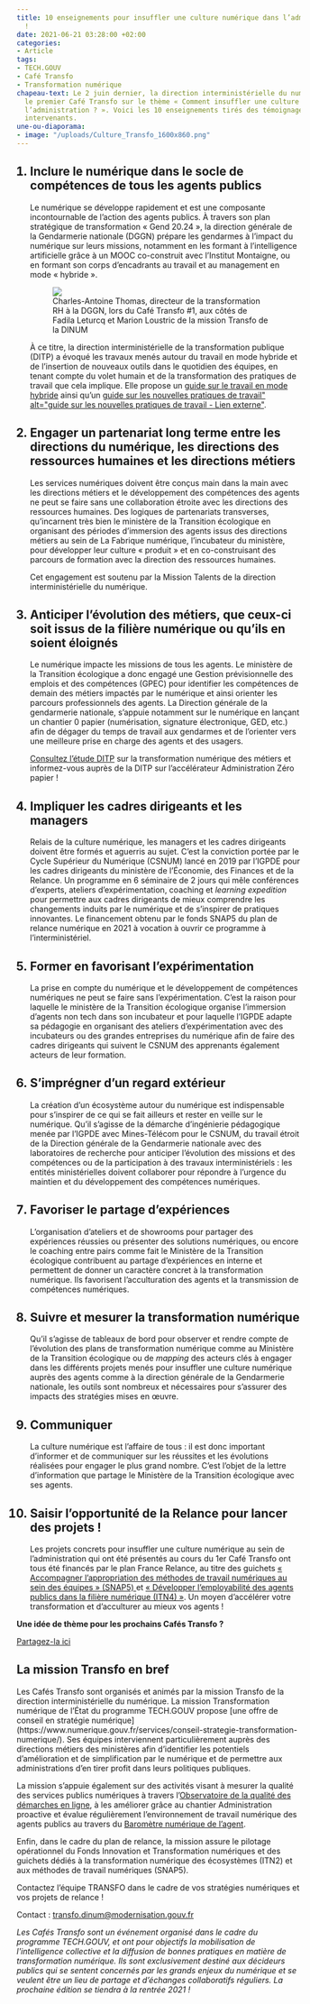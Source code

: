 ```yaml
---
title: 10 enseignements pour insuffler une culture numérique dans l’administration
  !
date: 2021-06-21 03:28:00 +02:00
categories:
- Article
tags:
- TECH.GOUV
- Café Transfo
- Transformation numérique
chapeau-text: Le 2 juin dernier, la direction interministérielle du numérique a organisé
  le premier Café Transfo sur le thème « Comment insuffler une culture numérique dans
  l’administration ? ». Voici les 10 enseignements tirés des témoignages des différents
  intervenants.
une-ou-diaporama:
- image: "/uploads/Culture_Transfo_1600x860.png"
---
```


<ol><h2><li>Inclure le numérique dans le socle de compétences de tous les agents publics</li></h2>

Le numérique se développe rapidement et est une composante incontournable de l’action des agents publics. À travers son plan stratégique de transformation « Gend 20.24 », la direction générale de la Gendarmerie nationale (DGGN) prépare les gendarmes à l’impact du numérique sur leurs missions, notamment en les formant à l’intelligence artificielle grâce à un MOOC co-construit avec l’Institut Montaigne, ou en formant son corps d’encadrants au travail et au management en mode « hybride ».
<figure class='image-center' style='width: 80%;'>
<img src="/uploads/CafeTransfo1-800px.png"/>
<figcaption>Charles-Antoine Thomas, directeur de la transformation RH à la DGGN, lors du Café Transfo #1, aux côtés de Fadila Leturcq et Marion Loustric de la mission Transfo de la DINUM</figcaption></figure>
À ce titre, la direction interministérielle de la transformation publique (DITP) a évoqué les travaux menés autour du travail en mode hybride et de l’insertion de nouveaux outils dans le quotidien des équipes, en tenant compte du volet humain et de la transformation des pratiques de travail que cela implique. Elle propose un <a href="https://www.modernisation.gouv.fr/home/guide-teletravail-et-presentiel" alt="guide sur le travail en mode hybride - Lien externe">guide sur le travail en mode hybride</a> ainsi qu’un <a href="https://www.modernisation.gouv.fr/actualites/recueil-sur-les-nouvelles-pratiques-de-travail-animation-du-collectif-transversalite-renforcement-de-lefficacite-initier-un-changement-durable-dans-la-fonction-publique">guide sur les nouvelles pratiques de travail" alt="guide sur les nouvelles pratiques de travail - Lien externe"</a>.

<h2><li>Engager un partenariat long terme entre les directions du numérique, les directions des ressources humaines et les directions métiers</li></h2>

Les services numériques doivent être conçus main dans la main avec les directions métiers et le développement des compétences des agents ne peut se faire sans une collaboration étroite avec les directions des ressources humaines. Des logiques de partenariats transverses, qu’incarnent très bien le ministère de la Transition écologique en organisant des périodes d’immersion des agents issus des directions métiers au sein de La Fabrique numérique, l’incubateur du ministère, pour développer leur culture « produit » et en co-construisant des parcours de formation avec la direction des ressources humaines.

Cet engagement est soutenu par la Mission Talents de la direction interministérielle du numérique.

<h2><li>Anticiper l’évolution des métiers, que ceux-ci soit issus de la filière numérique ou qu’ils en soient éloignés</li></h2>

Le numérique impacte les missions de tous les agents. Le ministère de la Transition écologique a donc engagé une Gestion prévisionnelle des emplois et des compétences (GPEC) pour identifier les compétences de demain des métiers impactés par le numérique et ainsi orienter les parcours professionnels des agents. La Direction générale de la gendarmerie nationale, s’appuie notamment sur le numérique en lançant un chantier 0 papier (numérisation, signature électronique, GED, etc.) afin de dégager du temps de travail aux gendarmes et de l’orienter vers une meilleure prise en charge des agents et des usagers.

[Consultez l’étude DITP](https://www.modernisation.gouv.fr/etudes-et-referentiels/numerique-et-transformation-des-metiers-publics-quelles-perspectives-0) sur la transformation numérique des métiers et informez-vous auprès de la DITP sur l’accélérateur Administration Zéro papier !

<h2><li>Impliquer les cadres dirigeants et les managers</li></h2>

Relais de la culture numérique, les managers et les cadres dirigeants doivent être formés et aguerris au sujet. C’est la conviction portée par le Cycle Supérieur du Numérique (CSNUM) lancé en 2019 par l’IGPDE pour les cadres dirigeants du ministère de l’Économie, des Finances et de la Relance. Un programme en 6 séminaire de 2 jours qui mêle conférences d’experts, ateliers d’expérimentation, coaching et <i><span lang="en">learning expedition</span></i> pour permettre aux cadres dirigeants de mieux comprendre les changements induits par le numérique et de s’inspirer de pratiques innovantes. Le financement obtenu par le fonds SNAP5 du plan de relance numérique en 2021 à vocation à ouvrir ce programme à l’interministériel.

<h2><li>Former en favorisant l’expérimentation</li></h2>

La prise en compte du numérique et le développement de compétences numériques ne peut se faire sans l’expérimentation. C’est la raison pour laquelle le ministère de la Transition écologique organise l’immersion d’agents non tech dans son incubateur et pour laquelle l’IGPDE adapte sa pédagogie en organisant des ateliers d’expérimentation avec des incubateurs ou des grandes entreprises du numérique afin de faire des cadres dirigeants qui suivent le CSNUM des apprenants également acteurs de leur formation.

<h2><li>S’imprégner d’un regard extérieur</li></h2>

La création d’un écosystème autour du numérique est indispensable pour s’inspirer de ce qui se fait ailleurs et rester en veille sur le numérique. Qu’il s’agisse de la démarche d’ingénierie pédagogique menée par l’IGPDE avec Mines-Télécom pour le CSNUM, du travail étroit de la Direction générale de la Gendarmerie nationale avec des laboratoires de recherche pour anticiper l’évolution des missions et des compétences ou de la participation à des travaux interministériels : les entités ministérielles doivent collaborer pour répondre à l’urgence du maintien et du développement des compétences numériques.

<h2><li>Favoriser le partage d’expériences</li></h2>

L’organisation d’ateliers et de showrooms pour partager des expériences réussies ou présenter des solutions numériques, ou encore le coaching entre pairs comme fait le Ministère de la Transition écologique contribuent au partage d’expériences en interne et permettent de donner un caractère concret à la transformation numérique. Ils favorisent l’acculturation des agents et la transmission de compétences numériques.

<h2><li>Suivre et mesurer la transformation numérique</li></h2>

Qu’il s’agisse de tableaux de bord pour observer et rendre compte de l’évolution des plans de transformation numérique comme au Ministère de la Transition écologique ou de <i><span lang="en">mapping</span></i> des acteurs clés à engager dans les différents projets menés pour insuffler une culture numérique auprès des agents comme à la direction générale de la Gendarmerie nationale, les outils sont nombreux et nécessaires pour s’assurer des impacts des stratégies mises en œuvre.

<h2><li>Communiquer</li></h2>

La culture numérique est l’affaire de tous : il est donc important d’informer et de communiquer sur les réussites et les évolutions réalisées pour engager le plus grand nombre. C’est l’objet de la lettre d’information que partage le Ministère de la Transition écologique avec ses agents.

<h2><li>Saisir l’opportunité de la Relance pour lancer des projets !</li></h2>

Les projets concrets pour insuffler une culture numérique au sein de l’administration qui ont été présentés au cours du 1er Café Transfo ont tous été financés par le plan France Relance, au titre des guichets <a href="https://france-relance.transformation.gouv.fr/b07b-accompagner-lappropriation-des-methodes-de-tr" alt="Accompagner l’appropriation des méthodes de travail numériques au sein des équipes (SNAP5) - Lien externe">« Accompagner l’appropriation des méthodes de travail numériques au sein des équipes » (SNAP5) </a> et <a href="https://france-relance.transformation.gouv.fr/508d-developper-lemployabilite-des-agents-publics-" alt="Développer l’employabilité des agents publics dans la filière numérique (ITN4) - Lien externe">« Développer l’employabilité des agents publics dans la filière numérique (ITN4) »</a>. Un moyen d’accélérer votre transformation et d’acculturer au mieux vos agents !
<br>
</ol>

<div class="text-center"><b>Une idée de thème pour les prochains Cafés Transfo ?</b></div> 
<div class="lien-important"><p><a href="https://app.klaxoon.com/join/YHTYNWA" alt="Partagez-la ici - Lien externe">Partagez-la ici</a></p></div>


<div class="noir encadre">
<h2>La mission Transfo en bref</h2>
<p>Les Cafés Transfo sont organisés et animés par la mission Transfo de la direction interministérielle du numérique.
La mission Transformation numérique de l’État du programme TECH.GOUV propose [une offre de conseil en stratégie numérique](https://www.numerique.gouv.fr/services/conseil-strategie-transformation-numerique/). Ses équipes interviennent particulièrement auprès des directions métiers des ministères afin d’identifier les potentiels d’amélioration et de simplification par le numérique et de permettre aux administrations d’en tirer profit dans leurs politiques publiques.

La mission s’appuie également sur des activités visant à mesurer la qualité des services publics numériques à travers l’<a href="https://observatoire.numerique.gouv.fr/">Observatoire de la qualité des démarches en ligne</a>, à les améliorer grâce au chantier Administration proactive et évalue régulièrement l’environnement de travail numérique des agents publics au travers du <a href="/actualites/barometre-numerique-agent-2020/">Baromètre numérique de l’agent</a>.

Enfin, dans le cadre du plan de relance, la mission assure le pilotage opérationnel du Fonds Innovation et Transformation numériques et des guichets dédiés à la transformation numérique des écosystèmes (ITN2) et aux méthodes de travail numériques (SNAP5).

Contactez l’équipe TRANSFO dans le cadre de vos stratégies numériques et vos projets de relance !

Contact : [transfo.dinum@modernisation.gouv.fr](mailto:transfo.dinum@modernisation.gouv.fr)

*Les Cafés Transfo sont un événement organisé dans le cadre du programme TECH.GOUV, et ont pour objectifs la mobilisation de l'intelligence collective et la diffusion de bonnes pratiques en matière de transformation numérique. Ils sont exclusivement destiné aux décideurs publics qui se sentent concernés par les grands enjeux du numérique et se veulent être un lieu de partage et d’échanges collaboratifs réguliers. La prochaine édition se tiendra à la rentrée 2021 !*